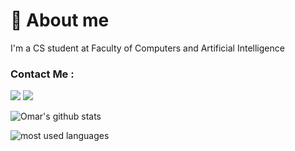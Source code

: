 <h1 align="left">
  🚀 About me 
</h1>

I'm a CS student at Faculty of Computers and Artificial Intelligence

###  Contact Me :
<a href="https://linkedin.com/in/omarayman0x0" target="_blank"><img src="https://img.shields.io/badge/Omar%20Ayman-0077B5?style=for-the-badge&logo=Linkedin&logoColor=white"/></a>
<a href="https://t.me/Blade_0x0" target="_blank"><img src="https://img.shields.io/badge/-Omar%20Ayman-0077B5?style=for-the-badge&logo=Telegram&logoColor=white"/></a>

![Omar's github stats](https://github-readme-stats.vercel.app/api?username=Omar0x0&count_private=true&show_icons=true&theme=radical)

<img align="left" src="https://github-readme-stats.vercel.app/api/top-langs?username=Omar0x0&show_icons=true&locale=en&layout=compact&theme=radical" alt="most used languages" />
